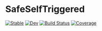 # SafeSelfTriggered

[![Stable](https://img.shields.io/badge/docs-stable-blue.svg)](https://github.com/asarvind/SafeSelfTriggered.jl/blob/main/docs/tutorial.ipynb)
[![Dev](https://img.shields.io/badge/docs-dev-blue.svg)](https://asarvind.github.io/SafeSelfTriggered.jl/dev/)
[![Build Status](https://github.com/asarvind/SafeSelfTriggered.jl/actions/workflows/CI.yml/badge.svg?branch=main)](https://github.com/asarvind/SafeSelfTriggered.jl/actions/workflows/CI.yml?query=branch%3Amain)
[![Coverage](https://codecov.io/gh/asarvind/SafeSelfTriggered.jl/branch/main/graph/badge.svg)](https://codecov.io/gh/asarvind/SafeSelfTriggered.jl)

